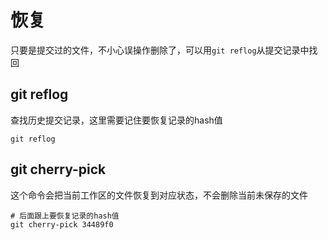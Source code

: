 # 恢复

只要是提交过的文件，不小心误操作删除了，可以用`git reflog`从提交记录中找回

## git reflog

查找历史提交记录，这里需要记住要恢复记录的hash值

```shell
git reflog
```


## git cherry-pick 

这个命令会把当前工作区的文件恢复到对应状态，不会删除当前未保存的文件

```shell
# 后面跟上要恢复记录的hash值
git cherry-pick 34489f0
```
